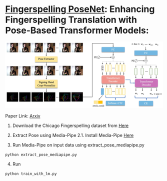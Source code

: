 # [Fingerspelling PoseNet](https://arxiv.org/pdf/2311.12128.pdf): Enhancing Fingerspelling Translation with Pose-Based Transformer Models: 
![alt text](model.jpg)

Paper Link: [Arxiv](https://arxiv.org/pdf/2311.12128.pdf)

1. Download the Chicago Fingerspelling dataset from [Here](https://home.ttic.edu/~klivescu/ChicagoFSWild.htm)
 
2. Extract Pose using Media-Pipe
  2.1. Install Media-Pipe [Here](https://github.com/google/mediapipe/blob/master/docs/solutions/pose.md)
3. Run Media-Pipe on input data using extract_pose_mediapipe.py
   
```
python extract_pose_mediapipe.py
```

4. Run

```
python train_with_lm.py
```
